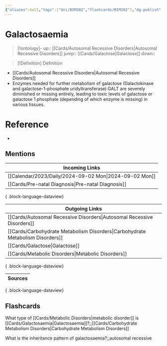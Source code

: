 ```yaml
---
{"aliases":null,"tags":["Uni/BIM202","flashcards/BIM202"],"dg-publish":true,"permalink":"/cards/galactosaemia/","dgPassFrontmatter":true}
---
```


# Galactosaemia

> [!ontology]-
> up:: [[Cards/Autosomal Recessive Disorders\|Autosomal Recessive Disorders]]
> jump:: [[Cards/Galactose\|Galactose]]
> down:: 

> [!Definition] Definition

- [[Cards/Autosomal Recessive Disorders\|Autosomal Recessive Disorders]]
- Enzymes needed for further metabolism of galactose (Galactokinase and galactose-1-phosphate uridyltransferase) GALT are severely diminished or missing entirely, leading to toxic levels of galactose or galactose 1 phosphate (depending of which enzyme is missing) in various tissues.

# Reference

- 

## Mentions

| Incoming Links                                            |
| --------------------------------------------------------- |
| [[Calendar/2023/Daily/2024-09-02 Mon\|2024-09-02 Mon]] |
| [[Cards/Pre-natal Diagnosis\|Pre-natal Diagnosis]]     |

{ .block-language-dataview}

| Outgoing Links                                                                    |
| --------------------------------------------------------------------------------- |
| [[Cards/Autosomal Recessive Disorders\|Autosomal Recessive Disorders]]         |
| [[Cards/Carbohydrate Metabolism Disorders\|Carbohydrate Metabolism Disorders]] |
| [[Cards/Galactose\|Galactose]]                                                 |
| [[Cards/Metabolic Disorders\|Metabolic Disorders]]                             |

{ .block-language-dataview}

| Sources |
| ------- |

{ .block-language-dataview}

## Flashcards

What type of [[Cards/Metabolic Disorders\|metabolic disorder]] is [[Cards/Galactosaemia\|Galactosaemia]]?;;[[Cards/Carbohydrate Metabolism Disorders\|Carbohydrate Metabolism Disorders]]
<!--SR:!2024-10-26,15,250-->

What is the inheritance pattern of galactosaemia?;;autosomal recessive
<!--SR:!2024-10-23,12,270-->